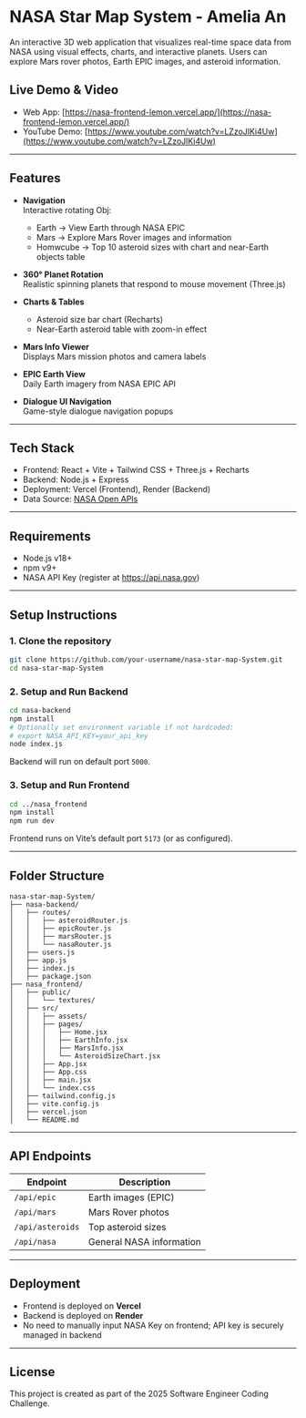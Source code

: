 # NASA Star Map System - Amelia An

An interactive 3D web application that visualizes real-time space data from NASA using visual effects, charts, and interactive planets. Users can explore Mars rover photos, Earth EPIC images, and asteroid information.

## Live Demo & Video

- Web App: [https://nasa-frontend-lemon.vercel.app/](https://nasa-frontend-lemon.vercel.app/)
- YouTube Demo: [https://www.youtube.com/watch?v=LZzoJlKi4Uw](https://www.youtube.com/watch?v=LZzoJlKi4Uw)

---

## Features

- **Navigation**  
  Interactive rotating Obj:
  - Earth → View Earth through NASA EPIC
  - Mars → Explore Mars Rover images and information
  - Homwcube → Top 10 asteroid sizes with chart and near-Earth objects table

- **360° Planet Rotation**  
  Realistic spinning planets that respond to mouse movement (Three.js)

- **Charts & Tables**  
  - Asteroid size bar chart (Recharts)
  - Near-Earth asteroid table with zoom-in effect

- **Mars Info Viewer**  
  Displays Mars mission photos and camera labels

- **EPIC Earth View**  
  Daily Earth imagery from NASA EPIC API

- **Dialogue UI Navigation**  
  Game-style dialogue navigation popups

---

## Tech Stack

- Frontend: React + Vite + Tailwind CSS + Three.js + Recharts  
- Backend: Node.js + Express  
- Deployment: Vercel (Frontend), Render (Backend)  
- Data Source: [NASA Open APIs](https://api.nasa.gov/)

---

## Requirements

- Node.js v18+
- npm v9+
- NASA API Key (register at https://api.nasa.gov)

---

## Setup Instructions

### 1. Clone the repository
```bash
git clone https://github.com/your-username/nasa-star-map-System.git
cd nasa-star-map-System
```

### 2. Setup and Run Backend
```bash
cd nasa-backend
npm install
# Optionally set environment variable if not hardcoded:
# export NASA_API_KEY=your_api_key
node index.js
```

Backend will run on default port `5000`.

### 3. Setup and Run Frontend
```bash
cd ../nasa_frontend
npm install
npm run dev
```

Frontend runs on Vite’s default port `5173` (or as configured).

---

## Folder Structure

```
nasa-star-map-System/
├── nasa-backend/
│   ├── routes/
│   │   ├── asteroidRouter.js
│   │   ├── epicRouter.js
│   │   ├── marsRouter.js
│   │   └── nasaRouter.js
│   ├── users.js
│   ├── app.js
│   ├── index.js
│   ├── package.json
├── nasa_frontend/
│   ├── public/
│   │   └── textures/
│   ├── src/
│   │   ├── assets/
│   │   ├── pages/
│   │   │   ├── Home.jsx
│   │   │   ├── EarthInfo.jsx
│   │   │   ├── MarsInfo.jsx
│   │   │   └── AsteroidSizeChart.jsx
│   │   ├── App.jsx
│   │   ├── App.css
│   │   ├── main.jsx
│   │   └── index.css
│   ├── tailwind.config.js
│   ├── vite.config.js
│   ├── vercel.json
│   └── README.md
```

---

## API Endpoints

| Endpoint         | Description               |
|------------------|---------------------------|
| `/api/epic`      | Earth images (EPIC)       |
| `/api/mars`      | Mars Rover photos         |
| `/api/asteroids` | Top asteroid sizes        |
| `/api/nasa`      | General NASA information  |

---

## Deployment

- Frontend is deployed on **Vercel**  
- Backend is deployed on **Render**  
- No need to manually input NASA Key on frontend; API key is securely managed in backend

---

## License

This project is created as part of the 2025 Software Engineer Coding Challenge.
